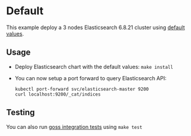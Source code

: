 # Default

This example deploy a 3 nodes Elasticsearch 6.8.21 cluster using
[default values][].


## Usage

* Deploy Elasticsearch chart with the default values: `make install`

* You can now setup a port forward to query Elasticsearch API:

  ```
  kubectl port-forward svc/elasticsearch-master 9200
  curl localhost:9200/_cat/indices
  ```


## Testing

You can also run [goss integration tests][] using `make test`


[goss integration tests]: https://github.com/elastic/helm-charts/tree/6.8/elasticsearch/examples/default/test/goss.yaml
[default values]: https://github.com/elastic/helm-charts/tree/6.8/elasticsearch/values.yaml
